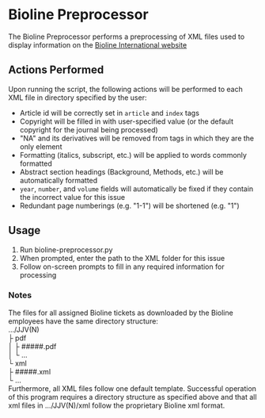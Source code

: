 # Bioline Preprocessor
The Bioline Preprocessor performs a preprocessing of XML files used to display information on the [Bioline International website](http://www.bioline.org.br/)

## Actions Performed
Upon running the script, the following actions will be performed to each XML file in directory specified by the user:
* Article id will be correctly set in `article` and `index` tags
* Copyright will be filled in with user-specified value (or the default copyright for the journal being processed)
* "NA" and its derivatives will be removed from tags in which they are the only element
* Formatting (italics, subscript, etc.) will be applied to words commonly formatted
* Abstract section headings (Background, Methods, etc.) will be automatically formatted
* `year`, `number`, and `volume` fields will automatically be fixed if they contain the incorrect value for this issue
* Redundant page numberings (e.g. "1-1") will be shortened (e.g. "1") 

## Usage
1. Run bioline-preprocessor.py
2. When prompted, enter the path to the XML folder for this issue
3. Follow on-screen prompts to fill in any required information for processing

### Notes
The files for all assigned Bioline tickets as downloaded by the Bioline employees have the same directory structure:  
.../JJV(N)  
	├ pdf  
	│  ├ #####.pdf  
	│  └ ...  
	└ xml  
	   ├ #####.xml  
	   └ ...  
Furthermore, all XML files follow one default template. Successful operation of this program requires a directory structure as specified above and that all xml files in .../JJV(N)/xml follow the proprietary Bioline xml format.